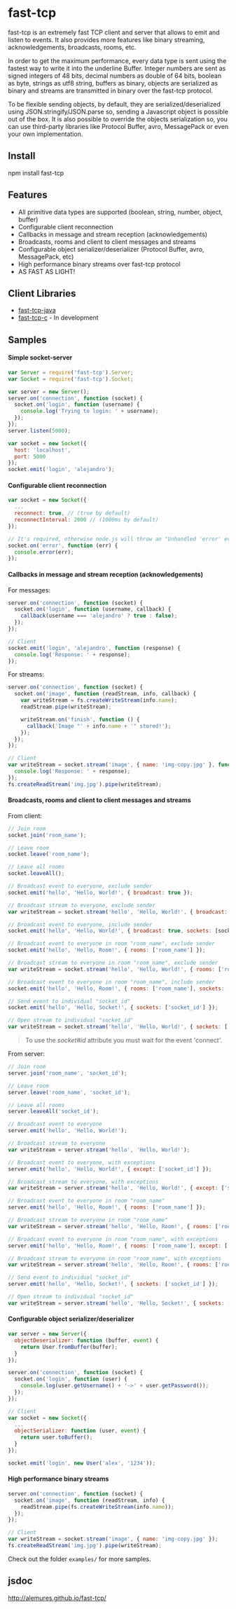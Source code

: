 fast-tcp
===

fast-tcp is an extremely fast TCP client and server that allows to emit and listen to events. It also provides more features like binary streaming, acknowledgements, broadcasts, rooms, etc.

In order to get the maximum performance, every data type is sent using the fastest way to write it into the underline Buffer. Integer numbers are sent as signed integers of 48 bits, decimal numbers as double of 64 bits, boolean as byte, strings as utf8 string, buffers as binary, objects are serialized as binary and streams are transmitted in binary over the fast-tcp protocol.

To be flexible sending objects, by default, they are serialized/deserialized using JSON.stringify/JSON.parse so, sending a Javascript object is possible out of the box. It is also possible to override the objects serialization so, you can use third-party libraries like Protocol Buffer, avro, MessagePack or even your own implementation.

## Install
npm install fast-tcp

## Features
* All primitive data types are supported (boolean, string, number, object, buffer)
* Configurable client reconnection
* Callbacks in message and stream reception (acknowledgements)
* Broadcasts, rooms and client to client messages and streams
* Configurable object serializer/deserializer (Protocol Buffer, avro, MessagePack, etc)
* High performance binary streams over fast-tcp protocol
* AS FAST AS LIGHT!

## Client Libraries
* [fast-tcp-java](https://github.com/alemures/fast-tcp-java)
* [fast-tcp-c](https://github.com/alemures/fast-tcp-c) - In development

## Samples

#### Simple socket-server
```javascript
var Server = require('fast-tcp').Server;
var Socket = require('fast-tcp').Socket;

var server = new Server();
server.on('connection', function (socket) {
  socket.on('login', function (username) {
    console.log('Trying to login: ' + username);
  });
});
server.listen(5000);

var socket = new Socket({
  host: 'localhost',
  port: 5000
});
socket.emit('login', 'alejandro');
```

#### Configurable client reconnection
```javascript
var socket = new Socket({
  ...
  reconnect: true, // (true by default)
  reconnectInterval: 2000 // (1000ms by default)
});

// It's required, otherwise node.js will throw an "Unhandled 'error' event"
socket.on('error', function (err) {
  console.error(err);
});
```

#### Callbacks in message and stream reception (acknowledgements)
For messages:
```javascript
server.on('connection', function (socket) {
  socket.on('login', function (username, callback) {
    callback(username === 'alejandro' ? true : false);
  });
});

// Client
socket.emit('login', 'alejandro', function (response) {
  console.log('Response: ' + response);
});
```
For streams:
```javascript
server.on('connection', function (socket) {
  socket.on('image', function (readStream, info, callback) {
    var writeStream = fs.createWriteStream(info.name);
    readStream.pipe(writeStream);

    writeStream.on('finish', function () {
      callback('Image "' + info.name + '" stored!');
    });
  });
});

// Client
var writeStream = socket.stream('image', { name: 'img-copy.jpg' }, function (response) {
  console.log('Response: ' + response);
});
fs.createReadStream('img.jpg').pipe(writeStream);
```

#### Broadcasts, rooms and client to client messages and streams
From client:
```javascript
// Join room
socket.join('room_name');

// Leave room
socket.leave('room_name');

// Leave all rooms
socket.leaveAll();

// Broadcast event to everyone, exclude sender
socket.emit('hello', 'Hello, World!', { broadcast: true });

// Broadcast stream to everyone, exclude sender
var writeStream = socket.stream('hello', 'Hello, World!', { broadcast: true });

// Broadcast event to everyone, include sender
socket.emit('hello', 'Hello, World!', { broadcast: true, sockets: [socket.id] });

// Broadcast event to everyone in room "room_name", exclude sender
socket.emit('hello', 'Hello, Room!', { rooms: ['room_name'] });

// Broadcast stream to everyone in room "room_name", exclude sender
var writeStream = socket.stream('hello', 'Hello, World!', { rooms: ['room_name'] });

// Broadcast event to everyone in room "room_name", include sender
socket.emit('hello', 'Hello, Room!', { rooms: ['room_name'], sockets: [socket.id] });

// Send event to individual "socket_id"
socket.emit('hello', 'Hello, Socket!', { sockets: ['socket_id'] });

// Open stream to individual "socket_id"
var writeStream = socket.stream('hello', 'Hello, World!', { sockets: ['socket_id'] });
```
> To use the *socket#id* attribute you must wait for the event 'connect'.

From server:
```javascript
// Join room
server.join('room_name', 'socket_id');

// Leave room
server.leave('room_name', 'socket_id');

// Leave all rooms
server.leaveAll('socket_id');

// Broadcast event to everyone
server.emit('hello', 'Hello, World!');

// Broadcast stream to everyone
var writeStream = server.stream('hello', 'Hello, World!');

// Broadcast event to everyone, with exceptions
server.emit('hello', 'Hello, World!', { except: ['socket_id'] });

// Broadcast stream to everyone, with exceptions
var writeStream = server.stream('hello', 'Hello, World!', { except: ['socket_id'] });

// Broadcast event to everyone in room "room_name"
server.emit('hello', 'Hello, Room!', { rooms: ['room_name'] });

// Broadcast stream to everyone in room "room_name"
var writeStream = server.stream('hello', 'Hello, Room!', { rooms: ['room_name'] });

// Broadcast event to everyone in room "room_name", with exceptions
server.emit('hello', 'Hello, Room!', { rooms: ['room_name'], except: ['socket_id'] });

// Broadcast stream to everyone in room "room_name", with exceptions
var writeStream = server.stream('hello', 'Hello, Room!', { rooms: ['room_name'], except: ['socket_id'] });

// Send event to individual "socket_id"
server.emit('hello', 'Hello, Socket!', { sockets: ['socket_id'] });

// Open stream to individual "socket_id"
var writeStream = server.stream('hello', 'Hello, Socket!', { sockets: ['socket_id'] });
```

#### Configurable object serializer/deserializer
```javascript
var server = new Server({
  objectDeserializer: function (buffer, event) {
    return User.fromBuffer(buffer);
  }
});

server.on('connection', function (socket) {
  socket.on('login', function (user) {
    console.log(user.getUsername() + '->' + user.getPassword());
  });
});

// Client
var socket = new Socket({
  ...
  objectSerializer: function (user, event) {
    return user.toBuffer();
  }
});

socket.emit('login', new User('alex', '1234'));
```

#### High performance binary streams
```javascript
server.on('connection', function (socket) {
  socket.on('image', function (readStream, info) {
    readStream.pipe(fs.createWriteStream(info.name));
  });
});

// Client
var writeStream = socket.stream('image', { name: 'img-copy.jpg' });
fs.createReadStream('img.jpg').pipe(writeStream);
```

Check out the folder `examples/` for more samples.

## jsdoc
http://alemures.github.io/fast-tcp/
